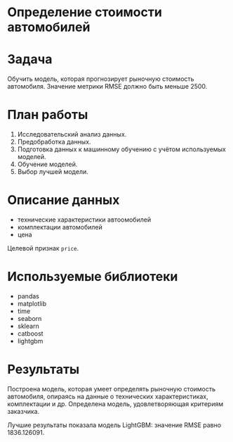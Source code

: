 # Определение стоимости автомобилей

# Задача

Обучить модель, которая прогнозирует рыночную стоимость автомобиля. Значение метрики RMSE должно быть меньше 2500.

# План работы

1. Исследовательский анализ данных.
2. Предобработка данных.
3. Подготовка данных к машинному обучению с учётом используемых моделей.
4. Обучение моделей.
5. Выбор лучшей модели.

# Описание данных

- технические характеристики автоомобилей
- комплектации автомобилей
- цена

Целевой признак `price`. 

# Используемые библиотеки

- pandas
- matplotlib
- time
- seaborn
- sklearn
- catboost
- lightgbm

# Результаты 

Построена модель, которая умеет определять рыночную стоимость автомобиля, опираясь на данные о технических характеристиках, комплектации и др. Определена модель, удовлетворяющая критериям заказчика.

Лучшие результаты показала модель LightGBM: значение RMSE равно 1836.126091.
